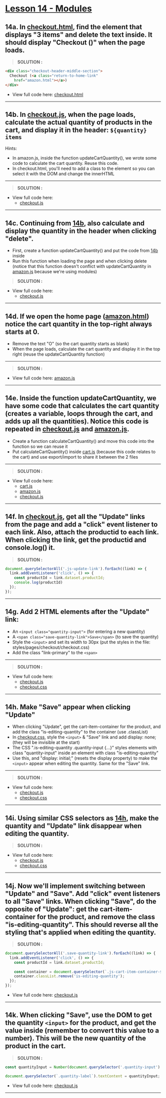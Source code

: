# [Lesson 14 - Modules](https://youtu.be/EerdGm-ehJQ?t=50149)

## 14a. In [checkout.html](./project-folder/checkout.html), find the element that displays "3 items" and delete the text inside. It should display "Checkout ()" when the page loads.   

> **SOLUTION :**

```html
<div class="checkout-header-middle-section">
  Checkout (<a class="return-to-home-link"
    href="amazon.html"></a>)
</div>
```

+ View full code here: [checkout.html](./project-folder/checkout.html)

---

## 14b.  In [checkout.js](./project-folder/scripts/checkout.js), when the page loads, calculate the actual quantity of products in the cart, and display it in the header: `${quantity} items`

Hints:
  + In amazon.js, inside the function updateCartQuantity(), we wrote some code to calculate the cart quantity. Reuse this code.
  + In checkout.html, you'll need to add a class to the element so you can select it with the DOM and change the innerHTML

---

> **SOLUTION :**

+ View full code here:
  - [checkout.js](./project-folder/scripts/checkout.js)

---

## 14c. Continuing from [14b](#14b--in-checkoutjs-when-the-page-loads-calculate-the-actual-quantity-of-products-in-the-cart-and-display-it-in-the-header-quantity-items), also calculate and display the quantity in the header when clicking "delete".

  + First, create a function updateCartQuantity() and put the code from [14b](#14b--in-checkoutjs-when-the-page-loads-calculate-the-actual-quantity-of-products-in-the-cart-and-display-it-in-the-header-quantity-items) inside
  + Run this function when loading the page and when clicking delete (notice that this function doesn't conflict with updateCartQuantity in [amazon.js](./project-folder/scripts/amazon.js) because we're using modules)


> **SOLUTION :**

+ View full code here:
  - [checkout.js](./project-folder/scripts/checkout.js)

---

## 14d. If we open the home page ([amazon.html](./project-folder/amazon.html)) notice the cart quantity in the top-right always starts at 0.

  + Remove the text "O" (so the cart quantity starts as blank)
  + When the page loads, calculate the cart quantity and display it in the top right (reuse the updateCartQuantity function)

---

> **SOLUTION :**

+ View full code here: [amazon.js](./project-folder/scripts/amazon.js)

---

## 14e.  Inside the function updateCartQuantity, we have some code that calculates the cart quantity (creates a variable, loops through the cart, and adds up all the quantities). Notice this code is repeated in [checkout.js](./project-folder/scripts/checkout.js) and [amazon.js](./project-folder/scripts/amazon.js).

  + Create a function calculateCartQuantity() and move this code into the function so we can reuse it
  + Put calculateCartQuantity() inside [cart.js](./project-folder/data/cart.js) (because this code relates to the cart) and use export/import to share it between the 2 files

---

> **SOLUTION :**

+ View full code here: 
  - [cart.js](./project-folder/data/cart.js)
  - [amazon.js](./project-folder/scripts/amazon.js)
  - [checkout.js](./project-folder/scripts/checkout.js)

---

## 14f.  In [checkout.js](./project-folder/scripts/checkout.js), get all the "Update" links from the page and add a "click" event listener to each link. Also, attach the productid to each link. When clicking the link, get the productid and console.log() it.

> **SOLUTION :**

```js
document.querySelectorAll('.js-update-link').forEach((link) => {
  link.addEventListener('click', () => {
    const productId = link.dataset.productId;
    console.log(productId)
  });
});
```

---

## 14g. Add 2 HTML elements after the "Update" link:

  + An `<input class="quantity-input">` (for entering a new quantity)
  + A `<span class="save-quantity-link">Save</span>` (to save the quantity)
  + Style the `<input>` and set its width to 30px (put the styles in the file: styles/pages/checkout/checkout.css)
  + Add the class "link-primary" to the `<span>`

---

> **SOLUTION :**

+ View full code here: 
  - [checkout.js](./project-folder/scripts/checkout.js)
  - [checkout.css](./project-folder/styles/pages/checkout/checkout.css)

---

## 14h. Make "Save" appear when clicking "Update"

  + When clicking "Update", get the cart-item-container for the product, and add the class "is-editing-quantity" to the container (use .classList)
  + In [checkout.css](./project-folder/styles/pages/checkout/checkout.css), style the `<input>` & "Save" link and add display: none; (they will be invisible at the start)
  + The CSS ".is-editing-quantity .quantity-input {...}" styles elements with class "quantity-input" inside an element with class "is-editing-quantity"
  + Use this, and "display: initial;" (resets the display property) to make the `<input>` appear when editing the quantity. Same for the "Save" link.

---

> **SOLUTION :**

+ View full code here: 
  - [checkout.js](./project-folder/scripts/checkout.js)
  - [checkout.css](./project-folder/styles/pages/checkout/checkout.css)

---

## 14i. Using similar CSS selectors as [14h](#14h-make-save-appear-when-clicking-update), make the quantity and "Update" link disappear when editing the quantity.

> **SOLUTION :**

+ View full code here: 
  - [checkout.js](./project-folder/scripts/checkout.js)
  - [checkout.css](./project-folder/styles/pages/checkout/checkout.css)

---

## 14j. Now we'll implement switching between "Update" and "Save". Add "click" event listeners to all "Save" links. When clicking "Save", do the opposite of "Update": get the cart-item-container for the product, and remove the class "is-editing-quantity". This should reverse all the styling that's applied when editing the quantity.

> **SOLUTION :**

```js
document.querySelectorAll('.save-quantity-link').forEach((link) => {
  link.addEventListener('click', () => {
    const productId = link.dataset.productId;
    
    const container = document.querySelector(`.js-cart-item-container-${productId}`);
    container.classList.remove('is-editing-quantity');
  });
});
```

+ View full code here: [checkout.js](./project-folder/scripts/checkout.js)

---

## 14k. When clicking "Save", use the DOM to get the quantity `<input>`  for the product, and get the value inside (remember to convert this value to a number). This will be the new quantity of the product in the cart.

> **SOLUTION :**

```js
const quantityInput = Number(document.querySelector('.quantity-input').value);

document.querySelector(`.quantity-label`).textContent = quantityInput;
```

+ View full code here: [checkout.js](./project-folder/scripts/checkout.js)

---